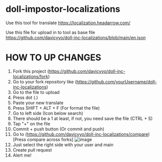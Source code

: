 # doll-impostor-localizations

Use this tool for translate
https://localization.headarrow.com/

Use this file for upload in to tool as base file
https://github.com/davicyyo/doll-inc-localizations/blob/main/en.json

# HOW TO UP CHANGES

1. Fork this project (https://github.com/davicyyo/doll-inc-localizations/fork)
2. Go to your fork repository like (https://github.com/yourUsername/doll-inc-localizations)
3. Go to the file to upload
4. Press dot (.)
5. Paste your new translate
6. Press SHIFT + ALT + F (For format the file)
7. Go to left side (Icon below search)
8. There should be a 1 at least, if not, you need save the file (CTRL + S)
9. Tap "+" on the file
10. Commit + push button (Or commit and push)
11. Go to (https://github.com/davicyyo/doll-inc-localizations/compare) [Press compare across forks] ![image](https://github.com/user-attachments/assets/687c15af-77fc-4e5d-8ecd-d39d84e85107)
12. Just select the right side with your user and main
13. Create pull request
14. Alert me!
